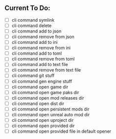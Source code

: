 
## Current To Do:

- [ ] cli command symlink
- [ ] cli command delete
- [ ] cli command add to json
- [ ] cli command remove from json
- [ ] cli command add to ini
- [ ] cli command remove from ini
- [ ] cli command add to toml
- [ ] cli command remove from toml
- [ ] cli command add to text file
- [ ] cli command remove from text file
- [ ] cli command git stuff
- [ ] cli command gen engine stuff
- [ ] cli command open game dir
- [ ] cli command open game paks dir
- [ ] cli command open mod releases dir
- [ ] cli command open dist dir
- [ ] cli command open persistent mods dir
- [ ] cli command open unreal auto mod dir
- [ ] cli command open uproject dir
- [ ] cli command open provided dir
- [ ] cli command open provided file in default opener
